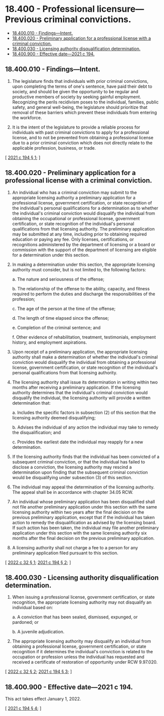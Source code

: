 # 18.400 - Professional licensure—Previous criminal convictions.
* [18.400.010 - Findings—Intent.](#18400010---findingsintent)
* [18.400.020 - Preliminary application for a professional license with a criminal conviction.](#18400020---preliminary-application-for-a-professional-license-with-a-criminal-conviction)
* [18.400.030 - Licensing authority disqualification determination.](#18400030---licensing-authority-disqualification-determination)
* [18.400.900 - Effective date—2021 c 194.](#18400900---effective-date2021-c-194)
## 18.400.010 - Findings—Intent.
1. The legislature finds that individuals with prior criminal convictions, upon completing the terms of one's sentence, have paid their debt to society, and should be given the opportunity to be regular and productive members of society by seeking gainful employment. Recognizing the perils recidivism poses to the individual, families, public safety, and general well-being, the legislature should prioritize that removal of these barriers which prevent these individuals from entering the workforce.

2. It is the intent of the legislature to provide a reliable process for individuals with past criminal convictions to apply for a professional license, and to not be prevented from obtaining a professional license due to a prior criminal conviction which does not directly relate to the applicable profession, business, or trade.

\[ [2021 c 194 § 1](https://lawfilesext.leg.wa.gov/biennium/2021-22/Pdf/Bills/Session%20Laws/House/1399.SL.pdf?cite=2021%20c%20194%20§%201); \]

## 18.400.020 - Preliminary application for a professional license with a criminal conviction.
1. An individual who has a criminal conviction may submit to the appropriate licensing authority a preliminary application for a professional license, government certification, or state recognition of the individual's personal qualifications for a determination as to whether the individual's criminal conviction would disqualify the individual from obtaining the occupational or professional license, government certification, or state recognition of the individual's personal qualifications from that licensing authority. The preliminary application may be submitted at any time, including prior to obtaining required education or paying any fee. Only licenses, certifications, or recognitions administered by the department of licensing or a board or commission with the support of the department of licensing are eligible for a determination under this section.

2. In making a determination under this section, the appropriate licensing authority must consider, but is not limited to, the following factors:

   a. The nature and seriousness of the offense;

   b. The relationship of the offense to the ability, capacity, and fitness required to perform the duties and discharge the responsibilities of the profession;

   c. The age of the person at the time of the offense;

   d. The length of time elapsed since the offense;

   e. Completion of the criminal sentence; and

   f. Other evidence of rehabilitation, treatment, testimonials, employment history, and employment aspirations.

3. Upon receipt of a preliminary application, the appropriate licensing authority shall make a determination of whether the individual's criminal conviction would disqualify the individual from obtaining a professional license, government certification, or state recognition of the individual's personal qualifications from that licensing authority.

4. The licensing authority shall issue its determination in writing within two months after receiving a preliminary application. If the licensing authority determines that the individual's criminal conviction would disqualify the individual, the licensing authority will provide a written determination that:

   a. Includes the specific factors in subsection (2) of this section that the licensing authority deemed disqualifying;

   b. Advises the individual of any action the individual may take to remedy the disqualification; and

   c. Provides the earliest date the individual may reapply for a new determination.

5. If the licensing authority finds that the individual has been convicted of a subsequent criminal conviction, or that the individual has failed to disclose a conviction, the licensing authority may rescind a determination upon finding that the subsequent criminal conviction would be disqualifying under subsection (3) of this section.

6. The individual may appeal the determination of the licensing authority. The appeal shall be in accordance with chapter 34.05 RCW.

7. An individual whose preliminary application has been disqualified shall not file another preliminary application under this section with the same licensing authority within two years after the final decision on the previous preliminary application, except that if the individual has taken action to remedy the disqualification as advised by the licensing board. If such action has been taken, the individual may file another preliminary application under this section with the same licensing authority six months after the final decision on the previous preliminary application.

8. A licensing authority shall not charge a fee to a person for any preliminary application filed pursuant to this section.

\[ [2022 c 32 § 1](https://lawfilesext.leg.wa.gov/biennium/2021-22/Pdf/Bills/Session%20Laws/House/1874.SL.pdf?cite=2022%20c%2032%20§%201); [2021 c 194 § 2](https://lawfilesext.leg.wa.gov/biennium/2021-22/Pdf/Bills/Session%20Laws/House/1399.SL.pdf?cite=2021%20c%20194%20§%202); \]

## 18.400.030 - Licensing authority disqualification determination.
1. When issuing a professional license, government certification, or state recognition, the appropriate licensing authority may not disqualify an individual based on:

   a. A conviction that has been sealed, dismissed, expunged, or pardoned; or

   b. A juvenile adjudication.

2. The appropriate licensing authority may disqualify an individual from obtaining a professional license, government certification, or state recognition if it determines the individual's conviction is related to the occupation or profession unless the individual has requested and received a certificate of restoration of opportunity under RCW 9.97.020.

\[ [2022 c 32 § 2](https://lawfilesext.leg.wa.gov/biennium/2021-22/Pdf/Bills/Session%20Laws/House/1874.SL.pdf?cite=2022%20c%2032%20§%202); [2021 c 194 § 3](https://lawfilesext.leg.wa.gov/biennium/2021-22/Pdf/Bills/Session%20Laws/House/1399.SL.pdf?cite=2021%20c%20194%20§%203); \]

## 18.400.900 - Effective date—2021 c 194.
This act takes effect January 1, 2022.

\[ [2021 c 194 § 4](https://lawfilesext.leg.wa.gov/biennium/2021-22/Pdf/Bills/Session%20Laws/House/1399.SL.pdf?cite=2021%20c%20194%20§%204); \]

